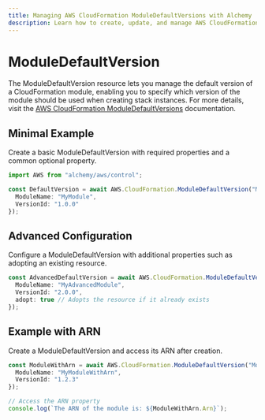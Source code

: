 ```yaml
---
title: Managing AWS CloudFormation ModuleDefaultVersions with Alchemy
description: Learn how to create, update, and manage AWS CloudFormation ModuleDefaultVersions using Alchemy Cloud Control.
---
```


# ModuleDefaultVersion

The ModuleDefaultVersion resource lets you manage the default version of a CloudFormation module, enabling you to specify which version of the module should be used when creating stack instances. For more details, visit the [AWS CloudFormation ModuleDefaultVersions](https://docs.aws.amazon.com/cloudformation/latest/userguide/) documentation.

## Minimal Example

Create a basic ModuleDefaultVersion with required properties and a common optional property.

```ts
import AWS from "alchemy/aws/control";

const DefaultVersion = await AWS.CloudFormation.ModuleDefaultVersion("MyModuleDefaultVersion", {
  ModuleName: "MyModule",
  VersionId: "1.0.0"
});
```

## Advanced Configuration

Configure a ModuleDefaultVersion with additional properties such as adopting an existing resource.

```ts
const AdvancedDefaultVersion = await AWS.CloudFormation.ModuleDefaultVersion("AdvancedModuleDefaultVersion", {
  ModuleName: "MyAdvancedModule",
  VersionId: "2.0.0",
  adopt: true // Adopts the resource if it already exists
});
```

## Example with ARN

Create a ModuleDefaultVersion and access its ARN after creation.

```ts
const ModuleWithArn = await AWS.CloudFormation.ModuleDefaultVersion("ModuleWithArn", {
  ModuleName: "MyModuleWithArn",
  VersionId: "1.2.3"
});

// Access the ARN property
console.log(`The ARN of the module is: ${ModuleWithArn.Arn}`);
```